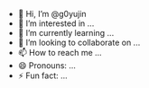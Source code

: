 - 👋 Hi, I’m @g0yujin
- 👀 I’m interested in ...
- 🌱 I’m currently learning ...
- 💞️ I’m looking to collaborate on ...
- 📫 How to reach me ...
- 😄 Pronouns: ...
- ⚡ Fun fact: ...

<!---
g0yujin/g0yujin is a ✨ special ✨ repository because its `README.md` (this file) appears on your GitHub profile.
You can click the Preview link to take a look at your changes.
--->
